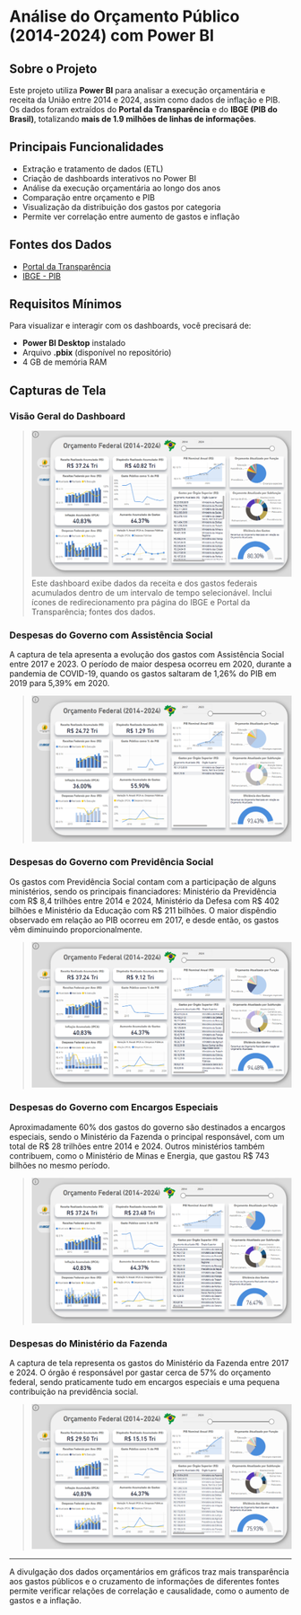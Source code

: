 # Análise do Orçamento Público (2014-2024) com Power BI

## Sobre o Projeto
Este projeto utiliza **Power BI** para analisar a execução orçamentária e receita da União entre 2014 e 2024, assim como dados de inflação e PIB. Os dados foram extraídos do **Portal da Transparência** e do **IBGE (PIB do Brasil)**, totalizando **mais de 1.9 milhões de linhas de informações**.

## Principais Funcionalidades
- Extração e tratamento de dados (ETL)
- Criação de dashboards interativos no Power BI
- Análise da execução orçamentária ao longo dos anos
- Comparação entre orçamento e PIB
- Visualização da distribuição dos gastos por categoria
- Permite ver correlação entre aumento de gastos e inflação

## Fontes dos Dados
- [Portal da Transparência](https://portaldatransparencia.gov.br/download-de-dados)
- [IBGE - PIB](https://www.ibge.gov.br/)

## Requisitos Mínimos
Para visualizar e interagir com os dashboards, você precisará de:
- **Power BI Desktop** instalado
- Arquivo **.pbix** (disponível no repositório)
- 4 GB de memória RAM

##  Capturas de Tela
### Visão Geral do Dashboard
> ![Visão Geral do Dashboard](imagens/dashboard.png)
Este dashboard exibe dados da receita e dos gastos federais acumulados dentro de um intervalo de tempo selecionável. Inclui ícones de redirecionamento pra página do IBGE e Portal da Transparência; fontes dos dados.

### Despesas do Governo com Assistência Social
A captura de tela apresenta a evolução dos gastos com Assistência Social entre 2017 e 2023. O período de maior despesa ocorreu em 2020, durante a pandemia de COVID-19, quando os gastos saltaram de 1,26% do PIB em 2019 para 5,39% em 2020.
> ![Despesas Assistência Social](imagens/2017-2023_assistencia-social.png)

### Despesas do Governo com Previdência Social
Os gastos com Previdência Social contam com a participação de alguns ministérios, sendo os principais financiadores: Ministério da Previdência com R$ 8,4 trilhões entre 2014 e 2024, Ministério da Defesa com R$ 402 bilhões e Ministério da Educação com R$ 211 bilhões. O maior dispêndio observado em relação ao PIB ocorreu em 2017, e desde então, os gastos vêm diminuindo proporcionalmente.
> ![Despesas Educação](imagens/previdencia-social.png)

### Despesas do Governo com Encargos Especiais
Aproximadamente 60% dos gastos do governo são destinados a encargos especiais, sendo o Ministério da Fazenda o principal responsável, com um total de R$ 28 trilhões entre 2014 e 2024. Outros ministérios também contribuem, como o Ministério de Minas e Energia, que gastou R$ 743 bilhões no mesmo período.
> ![IPCA e Gastos](imagens/encargos-especiais.png)

### Despesas do Ministério da Fazenda
A captura de tela representa os gastos do Ministério da Fazenda entre 2017 e 2024. O órgão é responsável por gastar cerca de 57% do orçamento federal, sendo praticamente tudo em encargos especiais e uma pequena contribuição na previdência social. 
> ![Despesas Ministério da Fazenda](imagens/2017-2024_ministerio-fazenda.png)

---

A divulgação dos dados orçamentários em gráficos traz mais transparência aos gastos públicos e o cruzamento de informações de diferentes fontes permite verificar relações de correlação e causalidade, como o aumento de gastos e a inflação.
